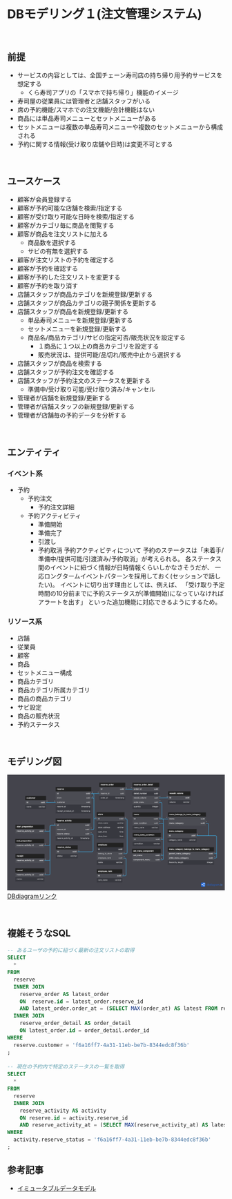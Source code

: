 # DBモデリング１(注文管理システム)

<br>

## 前提
- サービスの内容としては、全国チェーン寿司店の持ち帰り用予約サービスを想定する
  - くら寿司アプリの「スマホで持ち帰り」機能のイメージ
- 寿司屋の従業員には管理者と店舗スタッフがいる
- 席の予約機能/スマホでの注文機能/会計機能はない
- 商品には単品寿司メニューとセットメニューがある
- セットメニューは複数の単品寿司メニューや複数のセットメニューから構成される
- 予約に関する情報(受け取り店舗や日時)は変更不可とする

<br>

## ユースケース
- 顧客が会員登録する
- 顧客が予約可能な店舗を検索/指定する
- 顧客が受け取り可能な日時を検索/指定する
- 顧客がカテゴリ毎に商品を閲覧する
- 顧客が商品を注文リストに加える
  - 商品数を選択する
  - サビの有無を選択する
- 顧客が注文リストの予約を確定する
- 顧客が予約を確認する
- 顧客が予約した注文リストを変更する
- 顧客が予約を取り消す
- 店舗スタッフが商品カテゴリを新規登録/更新する
- 店舗スタッフが商品カテゴリの親子関係を更新する
- 店舗スタッフが商品を新規登録/更新する
  - 単品寿司メニューを新規登録/更新する
  - セットメニューを新規登録/更新する
  - 商品名/商品カテゴリ/サビの指定可否/販売状況を設定する
    - １商品に１つ以上の商品カテゴリを設定する
    - 販売状況は、提供可能/品切れ/販売中止から選択する
- 店舗スタッフが商品を検索する
- 店舗スタッフが予約注文を確認する
- 店舗スタッフが予約注文のステータスを更新する
  - 準備中/受け取り可能/受け取り済み/キャンセル
- 管理者が店舗を新規登録/更新する
- 管理者が店舗スタッフの新規登録/更新する
- 管理者が店舗毎の予約データを分析する

<br>

## エンティティ

### イベント系
- 予約
  - 予約注文
    - 予約注文詳細
  - 予約アクティビティ
    - 準備開始
    - 準備完了
    - 引渡し
    - 予約取消
予約アクティビティについて
予約のステータスは「未着手/準備中/提供可能/引渡済み/予約取消」が考えられる。
各ステータス間のイベントに紐づく情報が日時情報くらいしかなさそうだが、
一応ロングタームイベントパターンを採用しておく(セッションで話したい)。
イベントに切り出す理由としては、例えば、
「受け取り予定時間の10分前までに予約ステータスが(準備開始)になっていなければアラートを出す」
といった追加機能に対応できるようにするため。

### リソース系
- 店舗
- 従業員
- 顧客
- 商品
- セットメニュー構成
- 商品カテゴリ
- 商品カテゴリ所属カテゴリ
- 商品の商品カテゴリ
- サビ設定
- 商品の販売状況
- 予約ステータス

<br>

## モデリング図
![モデリング図](再DBモデリング1.png)
[DBdiagramリンク](https://dbdiagram.io/d/6306d4f1f1a9b01b0fdada0a)

<br>

## 複雑そうなSQL

```SQL
-- あるユーザの予約に紐づく最新の注文リストの取得
SELECT
  *
FROM
  reserve
  INNER JOIN 
    reserve_order AS latest_order
    ON  reserve.id = latest_order.reserve_id
    AND latest_order.order_at = (SELECT MAX(order_at) AS latest FROM reserve_order GROUP BY reserve_id)
  INNER JOIN
    reserve_order_detail AS order_detail
    ON latest_order.id = order_detail.order_id
WHERE
  reserve.customer = 'f6a16ff7-4a31-11eb-be7b-8344edc8f36b'
;

-- 現在の予約内で特定のステータスの一覧を取得
SELECT
  *
FROM
  reserve
  INNER JOIN
    reserve_activity AS activity
    ON reserve.id = activity.reserve_id
    AND reserve_activity_at = (SELECT MAX(reserve_activity_at) AS latest FROM reserve_activity GROUP BY reserve_id)
WHERE
  activity.reserve_status = 'f6a16ff7-4a31-11eb-be7b-8344edc8f36b'
;

```

## 参考記事
- [イミュータブルデータモデル](https://scrapbox.io/kawasima/%E3%82%A4%E3%83%9F%E3%83%A5%E3%83%BC%E3%82%BF%E3%83%96%E3%83%AB%E3%83%87%E3%83%BC%E3%82%BF%E3%83%A2%E3%83%87%E3%83%AB)
